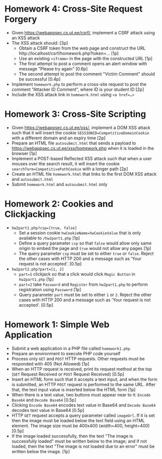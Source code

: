 # Homework 4: Cross-Site Request Forgery
- Given https://webappsec.cs.ut.ee/csrf/, implement a CSRF attack using an XSS attack
- The XSS attack should: [3p]
  - Obtain a CSRF token from the web page and construct the URL http://localhost/csrf/homework.php?token=... [1p]
  - Use an existing `<iframe>` in the page with the constructed URL [1p]
  - The first attempt to post a comment opens an alert window with message "Please try again" [0.6p]
  - The second attempt to post the comment "Victim Comment" should be successful [0.4p]
- Implement `homework.php` to perform a cross-site request to post the comment "Attacker ID Comment", where ID is your student ID [2p]
- Include the XSS attack link in `homework.html` using `<a href=…>`


# Homework 3: Cross-Site Scripting
- Given https://webappsec.cs.ut.ee/xss/, implement a DOM XSS attack such that it will insert the cookie `SESSIONID=CompetitiveDomainCookie` with a different domain and an expiry time [2p]
- Prepare an HTML file `autosubmit.html` that sends a payload to https://webappsec.cs.ut.ee/xss/homework.php when it is loaded in the browser [1p]
- Implement a POST-based Reflected XSS attack such that when a user mouses over the search result, it will insert the cookie `searchTerm=CompetitivePathCookie` with a longer path [2p]
- Create an HTML file `homework.html` that links to the first DOM XSS attack and `autosubmit.html`
- Submit `homework.html` and `autosubmit.html` only



# Homework 2: Cookies and Clickjacking
- `hw2part1.php?csp=[true, false]`
  - Set a session cookie `hwCookieName=hwCookieValue` that is only available to `/hw2part1.php` [1p]
  - Define a query parameter `csp` so that `false` would allow only same origin to embed the page and `true` would not allow any pages [1p]
  - The query parameter `csp` must be set to either `true` or `false`. Reject the other cases with HTTP 200 and a message such as 'Your request is not accepted'. [0.5p]
- `hw2part2.php?part=[1, 2]`
  - `part=1` clickjack so that a click would click `Magic Button` in `hw2part1.php` [1p]
  - `part=2` take `Password` and `Register` from `hw2part1.php` to perform registration using `Password` [1p]
  - Query parameter `part` must be set to either `1` or `2`. Reject the other cases with HTTP 200 and a message such as 'Your request is not accepted'. [0.5p]



# Homework 1: Simple Web Application
- Submit a web application in a PHP file called `homework1.php`
- Prepare an environment to execute PHP code yourself
- Process only `GET` and `POST` HTTP requests. Other requests must be responded with 405 (Not Allowed) [1p]
- When an HTTP request is received, print its request method at the top (`GET` Request Received or `POST` Request Received) [0.5p]
- Insert an HTML form such that it accepts a text input, and when the form is submitted, an HTTP `POST` request is performed to the same URL. After that, the text input value is inserted below the HTML form [1p]
- When there is a text value, two buttons must appear near to it: `Encode Base64` and `Decode Base64` [0.5p]
- Clicking `Encode Base64` encodes text value in Base64 and `Decode Base64` decodes text value in Base64 [0.5p]
- HTTP `GET` request accepts a query parameter called `imageUrl`. If it is set then the image must be loaded below the text field using an HTML element. The image size must be 400x400 (width=400, height=400) [0.5p]
- If the image loaded successfully, then the text "The image is successfully loaded" must be written below to the image; and if not loaded, then the text "The image is not loaded due to an error" must be written below the image. [1p]